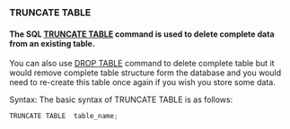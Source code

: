### TRUNCATE TABLE

#### The SQL [TRUNCATE TABLE](https://www.tutorialspoint.com/sql/sql-truncate-table.htm) command is used to delete complete data from an existing table.

You can also use [DROP TABLE]() command to delete complete table but it would remove complete table structure form the database and you would need to re-create this table once again if you wish you store some data.

Syntax:
The basic syntax of TRUNCATE TABLE is as follows:
```c#
TRUNCATE TABLE  table_name;
```

#### 
